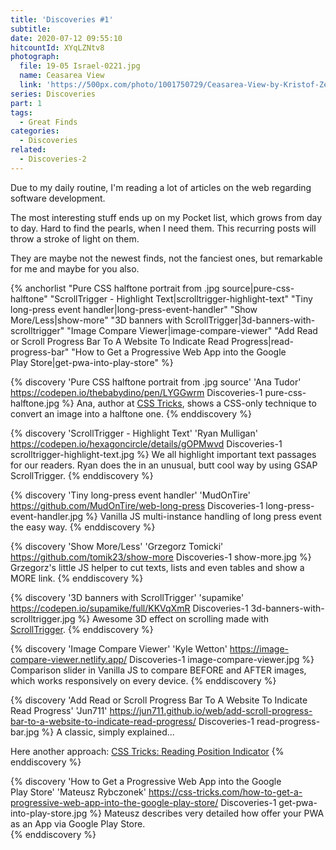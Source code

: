 ```yaml
---
title: 'Discoveries #1'
subtitle:
date: 2020-07-12 09:55:10
hitcountId: XYqLZNtv8
photograph:
  file: 19-05 Israel-0221.jpg
  name: Ceasarea View
  link: 'https://500px.com/photo/1001750729/Ceasarea-View-by-Kristof-Zerbe'
series: Discoveries
part: 1
tags:
  - Great Finds
categories:
  - Discoveries
related:
  - Discoveries-2
---
```

Due to my daily routine, I'm reading a lot of articles on the web regarding software development. 

The most interesting stuff ends up on my Pocket list, which grows from day to day. Hard to find the pearls, when I need them. This recurring posts will throw a stroke of light on them.

They are maybe not the newest finds, not the fanciest ones, but remarkable for me and maybe for you also.

{% anchorlist 
  "Pure CSS halftone portrait from .jpg source|pure-css-halftone" 
  "ScrollTrigger - Highlight Text|scrolltrigger-highlight-text" 
  "Tiny long-press event handler|long-press-event-handler" 
  "Show More/Less|show-more" 
  "3D banners with ScrollTrigger|3d-banners-with-scrolltrigger" 
  "Image Compare Viewer|image-compare-viewer" 
  "Add Read or Scroll Progress Bar To A Website To Indicate Read Progress|read-progress-bar" 
  "How to Get a Progressive Web App into the Google Play Store|get-pwa-into-play-store" 
%}
<!-- more -->

{% discovery 'Pure CSS halftone portrait from .jpg source' 'Ana Tudor' https://codepen.io/thebabydino/pen/LYGGwrm Discoveries-1 pure-css-halftone.jpg %}
    Ana, author at [CSS Tricks](https://css-tricks.com/author/thebabydino/), shows a CSS-only technique to convert an image into a halftone one.
{% enddiscovery %}

{% discovery 'ScrollTrigger - Highlight Text' 'Ryan Mulligan' https://codepen.io/hexagoncircle/details/gOPMwvd Discoveries-1 scrolltrigger-highlight-text.jpg %}
  We all highlight important text passages for our readers. Ryan does the in an unusual, butt cool way by using GSAP ScrollTrigger.
{% enddiscovery %}

{% discovery 'Tiny long-press event handler' 'MudOnTire' https://github.com/MudOnTire/web-long-press Discoveries-1 long-press-event-handler.jpg %}
  Vanilla JS multi-instance handling of long press event the easy way.
{% enddiscovery %}

{% discovery 'Show More/Less' 'Grzegorz Tomicki' https://github.com/tomik23/show-more Discoveries-1 show-more.jpg %}
  Grzegorz's little JS helper to cut texts, lists and even tables and show a MORE link.
{% enddiscovery %}

{% discovery '3D banners with ScrollTrigger' 'supamike' https://codepen.io/supamike/full/KKVqXmR Discoveries-1 3d-banners-with-scrolltrigger.jpg %}
  Awesome 3D effect on scrolling made with [ScrollTrigger](https://greensock.com/scrolltrigger/).
{% enddiscovery %}

{% discovery 'Image Compare Viewer' 'Kyle Wetton' https://image-compare-viewer.netlify.app/ Discoveries-1 image-compare-viewer.jpg %}
  Comparison slider in Vanilla JS to compare BEFORE and AFTER images, which works responsively on every device.
{% enddiscovery %}

{% discovery 'Add Read or Scroll Progress Bar To A Website To Indicate Read Progress' 'Jun711' https://jun711.github.io/web/add-scroll-progress-bar-to-a-website-to-indicate-read-progress/ Discoveries-1 read-progress-bar.jpg %}
  A classic, simply explained...

  Here another approach: [CSS Tricks: Reading Position Indicator](https://css-tricks.com/reading-position-indicator/)
{% enddiscovery %}

{% discovery 'How to Get a Progressive Web App into the Google Play Store' 'Mateusz Rybczonek' https://css-tricks.com/how-to-get-a-progressive-web-app-into-the-google-play-store/ Discoveries-1 get-pwa-into-play-store.jpg %}
  Mateusz describes very detailed how offer your PWA as an App via Google Play Store.  
{% enddiscovery %}
